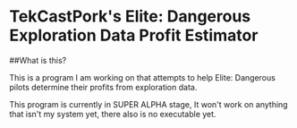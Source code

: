 # TekCastPork's Elite: Dangerous Exploration Data Profit Estimator

##What is this?

This is a program I am working on that attempts to help Elite: Dangerous pilots determine their profits from exploration data.

This program is currently in SUPER ALPHA stage, It won't work on anything that isn't my system yet, there also is no executable yet.